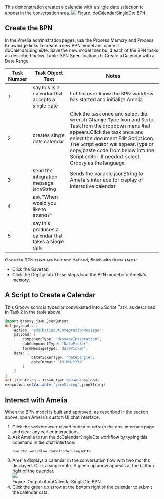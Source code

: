 This demonstration creates a calendar with a single date selection to appear in the conversation area.
![](attachments/11939957/11939958.png)
Figure. doCalendarSingleDte BPN
## Create the BPN
In the Amelia administration pages, use the Process Memory and Process Knowledge links to create a new BPN model and name it doCalendarSingleDte. Save the new model then build each of the BPN tasks as described below.
Table. BPN Specifications to Create a Calendar with a Date Range

| Task Number | Task Object Text | Notes |
| ----|----|----|
| 1 | say this is a calendar that accepts a single date | Let the user know the BPN workflow has started and initialize Amelia |
| 2 | creates single date calendar | Click the task once and select the wrench Change Type icon and Script Task from the dropdown menu that appears.Click the task once and select the document Edit Script icon. The Script editor will appear.Type or copy/paste code from below into the Script editor. If needed, select Groovy as the language. |
| 3 | send the integration message jsonString | Sends the variable jsonString to Amelia's interface for display of interactive calendar |
| 4 | ask "When would you like to attend?" |  |
| 5 | say this produces a calendar that takes a single date |  |

Once the BPN tasks are built and defined, finish with these steps:
-   Click the Save tab
-   Click the Deploy tab
These steps load the BPN model into Amelia’s memory.
## A Script to Create a Calendar
This Groovy script is typed or copy/pasted into a Script Task, as described in Task 2 in the table above.
``` groovy
import groovy.json.JsonOutput
def payload = [
    action: "addChatInputIntegrationMessage",
    payload: [
        componentType: "MessageIntegration",
        subComponentType: "DatePicker",
        formMessageType: 'datePicker',
    data: [
            datePickerType: "dateSingle",
            dateFormat: "DD-MM-YYYY"
        ]
    ]
]
def jsonString = JsonOutput.toJson(payload)
execution.setVariable('jsonString',jsonString)
```
## Interact with Amelia
When the BPN model is built and approved, as described in the section above, open Amelia’s custom UI chat interface.
1.  Click the web browser reload button to refresh the chat interface page and clear any earlier interactions.
2.  Ask Amelia to run the doCalendarSingleDte workflow by typing this command in the chat interface:
    ``` groovy
    run the workflow doCalendarSingleDte
    ```
3.  Amelia displays a calendar in the conversation flow with two months displayed. Click a single date. A green up arrow appears at the bottom right of the calendar.  
    ![](attachments/11939957/11939959.png)  
    Figure. Output of doCalendarSingleDte BPN  
4.  Click the green up arrow at the bottom right of the calendar to submit the calendar data.
